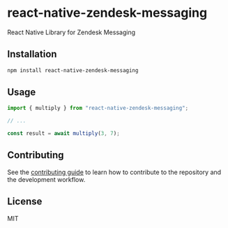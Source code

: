 # react-native-zendesk-messaging

React Native Library for Zendesk Messaging

## Installation

```sh
npm install react-native-zendesk-messaging
```

## Usage

```js
import { multiply } from "react-native-zendesk-messaging";

// ...

const result = await multiply(3, 7);
```

## Contributing

See the [contributing guide](CONTRIBUTING.md) to learn how to contribute to the repository and the development workflow.

## License

MIT
